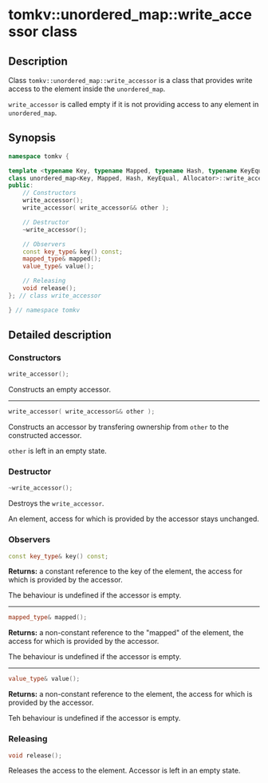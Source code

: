 # tomkv::unordered_map::write_accessor class

## Description

Class `tomkv::unordered_map::write_accessor` is a class that provides write access to the element inside the `unordered_map`.

`write_accessor` is called empty if it is not providing access to any element in `unordered_map`.

## Synopsis

```cpp
namespace tomkv {

template <typename Key, typename Mapped, typename Hash, typename KeyEqual, typename Allocator>
class unordered_map<Key, Mapped, Hash, KeyEqual, Allocator>::write_accessor {
public:
    // Constructors
    write_accessor();
    write_accessor( write_accessor&& other );

    // Destructor
    ~write_accessor();

    // Observers
    const key_type& key() const;
    mapped_type& mapped();
    value_type& value();

    // Releasing
    void release();
}; // class write_accessor

} // namespace tomkv
```

## Detailed description

### Constructors

```cpp
write_accessor();
```

Constructs an empty accessor.

--------------------------------------------------------------

```cpp
write_accessor( write_accessor&& other );
```

Constructs an accessor by transfering ownership from `other` to the constructed accessor.

`other` is left in an empty state.

### Destructor

```cpp
~write_accessor();
```

Destroys the `write_accessor`.

An element, access for which is provided by the accessor stays unchanged.

### Observers

```cpp
const key_type& key() const;
```

**Returns:** a constant reference to the key of the element, the access for which is provided by the accessor.

The behaviour is undefined if the accessor is empty.

--------------------------------------------------------------

```cpp
mapped_type& mapped();
```

**Returns:** a non-constant reference to the "mapped" of the element, the access for which is provided by the accessor.

The behaviour is undefined if the accessor is empty.

--------------------------------------------------------------

```cpp
value_type& value();
```

**Returns:** a non-constant reference to the element, the access for which is provided by the accessor.

Teh behaviour is undefined if the accessor is empty.

### Releasing

```cpp
void release();
```

Releases the access to the element. Accessor is left in an empty state.

